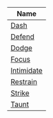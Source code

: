 | ﻿Name |
| --- |
| [Dash](General-Skills/Dash.md) |
| [Defend](General-Skills/Defend.md) |
| [Dodge](General-Skills/Dodge.md) |
| [Focus](General-Skills/Focus.md) |
| [Intimidate](General-Skills/Intimidate.md) |
| [Restrain](General-Skills/Restrain.md) |
| [Strike](General-Skills/Strike.md) |
| [Taunt](General-Skills/Taunt.md) |
